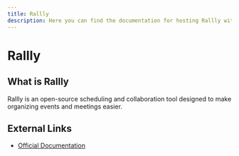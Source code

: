 ```yaml
---
title: Rallly
description: Here you can find the documentation for hosting Rallly with Coolify.
---
```


# Rallly

## What is Rallly

Rallly is an open-source scheduling and collaboration tool designed to make organizing events and meetings easier.

## External Links

- [Official Documentation](https://support.rallly.co/self-hosting/introduction?utm_source=coolify.io)
